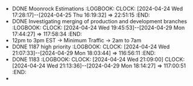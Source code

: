 - DONE Moonrock Estimations
  :LOGBOOK:
  CLOCK: [2024-04-24 Wed 17:28:17]--[2024-04-25 Thu 16:19:32] =>  22:51:15
  :END:
- DONE Investigating merging of production and development branches
  :LOGBOOK:
  CLOCK: [2024-04-24 Wed 19:45:53]--[2024-04-29 Mon 17:44:27] =>  117:58:34
  :END:
- 12pm to 3pm EST  -> Minimum Traffic -> 2am to 7am
- DONE 1187 high priority
  :LOGBOOK:
  CLOCK: [2024-04-24 Wed 21:07:33]--[2024-04-29 Mon 18:03:44] =>  116:56:11
  :END:
- DONE 1183
  :LOGBOOK:
  CLOCK: [2024-04-24 Wed 21:09:00]
  CLOCK: [2024-04-24 Wed 21:13:36]--[2024-04-29 Mon 18:14:27] =>  117:00:51
  :END:
-